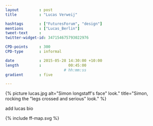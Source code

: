 ```yaml
---
layout         : post
title          : "Lucas Verweij"

hashtags       : ["FuturesForum", "design"]
mentions       : ["Lucas_Berlin"]
tweet-text     :
twitter-widget-id: 347154675793022976

CPD-points     : 300
CPD-type       : informal

date           : 2015-05-28 14:30:00 +10:00
length         :            00:45:00
                          # hh:mm:ss
gradient       : five

---
```


{% picture lucas.jpg alt="Simon longstaff's face" look." title="Simon, rocking the "legs crossed and serious" look." %}


add lucas bio

<div class="the-map flensing-deck">{% include ff-map.svg %}</div>

